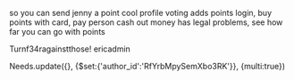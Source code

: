 so you can send jenny a point 
cool profile
voting adds points
login, buy points with card, pay person
cash out
money has legal problems, see how far you can go with points

Turnf34ragainstthose! ericadmin


Needs.update({}, {$set:{'author_id':'RfYrbMpySemXbo3RK'}}, {multi:true})